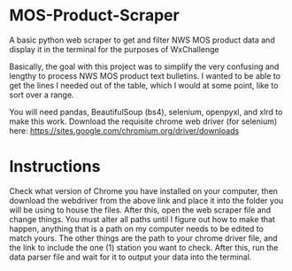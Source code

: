 # MOS-Product-Scraper
A basic python web scraper to get and filter NWS MOS product data and display it in the terminal for the purposes of WxChallenge

Basically, the goal with this project was to simplify the very confusing and lengthy to process NWS MOS product text bulletins. I wanted to be able to get the lines I needed out of the table, which I would at some point, like to sort over a range.

You will need pandas, BeautifulSoup (bs4), selenium, openpyxl, and xlrd to make this work.
Download the requisite chrome web driver (for selenium) here: https://sites.google.com/chromium.org/driver/downloads

# Instructions
Check what version of Chrome you have installed on your computer, then download the webdriver from the above link and place it into the folder you will be using to house the files. After this, open the web scraper file and change things. You must alter all paths until I figure out how to make that happen, anything that is a path on my computer needs to be edited to match yours. The other things are the path to your chrome driver file, and the link to include the one (1) station you want to check. After this, run the data parser file and wait for it to output your data into the terminal.
